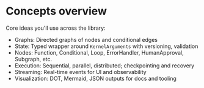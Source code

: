 # Concepts overview

Core ideas you'll use across the library:

- Graphs: Directed graphs of nodes and conditional edges
- State: Typed wrapper around `KernelArguments` with versioning, validation
- Nodes: Function, Conditional, Loop, ErrorHandler, HumanApproval, Subgraph, etc.
- Execution: Sequential, parallel, distributed; checkpointing and recovery
- Streaming: Real-time events for UI and observability
- Visualization: DOT, Mermaid, JSON outputs for docs and tooling
